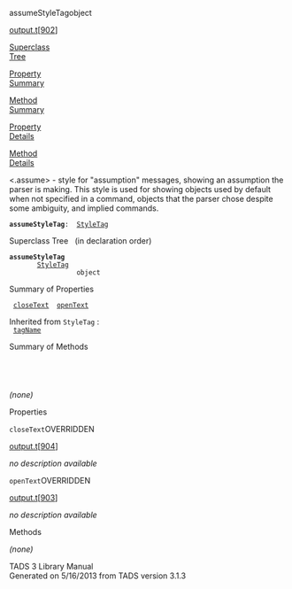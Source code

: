 ---
---
<span class="title">assumeStyleTag</span><span class="type">object</span>

[output.t](../file/output.t.html)\[[902](../source/output.t.html#902)\]

[Superclass  
Tree](#_SuperClassTree_)

[Property  
Summary](#_PropSummary_)

[Method  
Summary](#_MethodSummary_)

[Property  
Details](#_Properties_)

[Method  
Details](#_Methods_)

<div class="fdesc">

\<.assume\> - style for "assumption" messages, showing an assumption the
parser is making. This style is used for showing objects used by default
when not specified in a command, objects that the parser chose despite
some ambiguity, and implied commands.

**`assumeStyleTag`**` :   `[`StyleTag`](../object/StyleTag.html)

</div>

<span id="_SuperClassTree_"></span>

<div class="mjhd">

<span class="hdln">Superclass Tree</span>   (in declaration order)

</div>

**`assumeStyleTag`**  
`         `[`StyleTag`](../object/StyleTag.html)  
`                 object`  
<span id="_PropSummary_"></span>

<div class="mjhd">

<span class="hdln">Summary of Properties</span>  

</div>

` `[`closeText`](#closeText)`  `[`openText`](#openText)`  `

Inherited from `StyleTag` :  
` `[`tagName`](../object/StyleTag.html#tagName)`  `

<span id="_MethodSummary_"></span>

<div class="mjhd">

<span class="hdln">Summary of Methods</span>  

</div>

` `

` `

*(none)* <span id="_Properties_"></span>

<div class="mjhd">

<span class="hdln">Properties</span>  

</div>

<span id="closeText"></span>

`closeText`<span class="rem">OVERRIDDEN</span>

[output.t](../file/output.t.html)\[[904](../source/output.t.html#904)\]

<div class="desc">

*no description available*

</div>

<span id="openText"></span>

`openText`<span class="rem">OVERRIDDEN</span>

[output.t](../file/output.t.html)\[[903](../source/output.t.html#903)\]

<div class="desc">

*no description available*

</div>

<span id="_Methods_"></span>

<div class="mjhd">

<span class="hdln">Methods</span>  

</div>

*(none)*

<div class="ftr">

TADS 3 Library Manual  
Generated on 5/16/2013 from TADS version 3.1.3

</div>
